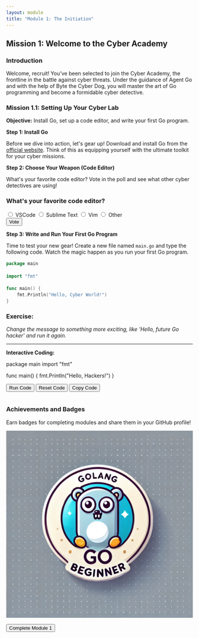 ```yaml
---
layout: module
title: "Module 1: The Initiation"
---
```


## Mission 1: Welcome to the Cyber Academy

### Introduction

Welcome, recruit! You’ve been selected to join the Cyber Academy, the frontline in the battle against cyber threats. Under the guidance of Agent Go and with the help of Byte the Cyber Dog, you will master the art of Go programming and become a formidable cyber detective.

### Mission 1.1: Setting Up Your Cyber Lab

**Objective:** Install Go, set up a code editor, and write your first Go program.

**Step 1: Install Go**

Before we dive into action, let's gear up! Download and install Go from the [official website](https://golang.org/dl/). Think of this as equipping yourself with the ultimate toolkit for your cyber missions.

**Step 2: Choose Your Weapon (Code Editor)**

What's your favorite code editor? Vote in the poll and see what other cyber detectives are using!

<div id="poll">
  <h3>What's your favorite code editor?</h3>
  <form id="poll-form">
    <label class="poll-option">
      <input type="radio" id="vscode" name="editor" value="VSCode">
      <span>VSCode</span>
    </label>
    <label class="poll-option">
      <input type="radio" id="sublime" name="editor" value="Sublime Text">
      <span>Sublime Text</span>
    </label>
    <label class="poll-option">
      <input type="radio" id="vim" name="editor" value="Vim">
      <span>Vim</span>
    </label>
    <label class="poll-option">
      <input type="radio" id="other" name="editor" value="Other">
      <span>Other</span>
    </label>
    <br>
    <input type="button" class="vote-button" value="Vote" onclick="submitPoll()">
  </form>
  <div id="poll-results" style="display:none;">
    <h4>Poll Results</h4>
    <ul>
      <li>VSCode: <span id="result-vscode">0</span> votes</li>
      <li>Sublime Text: <span id="result-sublime">0</span> votes</li>
      <li>Vim: <span id="result-vim">0</span> votes</li>
      <li>Other: <span id="result-other">0</span> votes</li>
    </ul>
  </div>
</div>

<script>
  function submitPoll() {
    var radios = document.getElementsByName('editor');
    var selected = '';
    for (var i = 0; i < radios.length; i++) {
      if (radios[i].checked) {
        selected = radios[i].value;
        break;
      }
    }
    if (selected) {
      localStorage.setItem('favoriteEditor', selected);
      document.getElementById('poll-form').style.display = 'none';
      document.getElementById('poll-results').style.display = 'block';
      updatePollResults(selected);
    } else {
      alert('Please select an option before voting.');
    }
  }

  function updatePollResults(selected) {
    var resultElement = document.getElementById('result-' + selected.toLowerCase());
    var currentVotes = parseInt(resultElement.innerText);
    resultElement.innerText = currentVotes + 1;
  }

  // On page load, check if the user has already voted
  document.addEventListener('DOMContentLoaded', (event) => {
    var favoriteEditor = localStorage.getItem('favoriteEditor');
    if (favoriteEditor) {
      document.getElementById('poll-form').style.display = 'none';
      document.getElementById('poll-results').style.display = 'block';
      updatePollResults(favoriteEditor);
    }
  });
</script>

**Step 3: Write and Run Your First Go Program**

Time to test your new gear! Create a new file named `main.go` and type the following code. Watch the magic happen as you run your first Go program.

```go
package main

import "fmt"

func main() {
    fmt.Println("Hello, Cyber World!")
}
```

### Exercise:

*Change the message to something more exciting, like 'Hello, future Go hacker' and run it again.*

---------------------------------------------------------------------

**Interactive Coding:**

<div id="editor-container">
  <div id="editor">package main
import "fmt"

func main() {
fmt.Println("Hello, Hackers!")
}

</div>
  <div class="editor-buttons">
    <button id="run-code">Run Code</button>
    <button id="reset-code">Reset Code</button>
    <button id="copy-code">Copy Code</button>
  </div>
  <pre id="output"></pre>
</div>
<script src="https://cdnjs.cloudflare.com/ajax/libs/ace/1.4.12/ace.js" integrity="sha512-DtT9g5pN5+yoK++vQO9+pyflly3j58sUlB7K7OdFyRklzTkQ8UNZsm8QxQvsGeVG41fDkM9X2iHkFgtJ7Fk1ew==" crossorigin="anonymous"></script>
<script>
  var editor = ace.edit("editor");
  editor.setTheme("ace/theme/monokai");
  editor.session.setMode("ace/mode/golang");

  const defaultCode = `package main

import "fmt"

func main() {
    fmt.Println("Hello, Hackers!")
}`;

  editor.setValue(defaultCode);

  document.getElementById('run-code').addEventListener('click', function() {
    var userCode = editor.getValue();
    showPopup('Running code...');
    runCode(userCode);
  });

  document.getElementById('reset-code').addEventListener('click', function() {
    editor.setValue(defaultCode);
    showPopup('Code reset to default.');
  });

  document.getElementById('copy-code').addEventListener('click', function() {
    navigator.clipboard.writeText(editor.getValue()).then(function() {
      showPopup('Code copied to clipboard');
    }, function() {
      showPopup('Failed to copy code');
    });
  });

  function runCode(code) {
    const outputElement = document.getElementById('output');
    outputElement.textContent = 'Running...';

    fetch('https://emkc.org/api/v2/piston/execute', {
      method: 'POST',
      headers: {
        'Content-Type': 'application/json'
      },
      body: JSON.stringify({
        language: 'go',
        version: 'latest',
        files: [{ name: 'main.go', content: code }]
      })
    })
    .then(response => response.json())
    .then(data => {
      if (data.run && data.run.output) {
        outputElement.textContent = data.run.output;
        showPopup('Code executed successfully.');
      } else {
        outputElement.textContent = 'Error running code.';
        showPopup('Error running code.');
      }
    })
    .catch(error => {
      outputElement.textContent = 'Error: ' + error;
      showPopup('Error: ' + error);
    });
  }

  function showPopup(message) {
    const popup = document.createElement('div');
    popup.className = 'popup';
    popup.innerText = message;
    document.body.appendChild(popup);
    setTimeout(() => {
      popup.remove();
    }, 3000);
  }
</script>

### Achievements and Badges

Earn badges for completing modules and share them in your GitHub profile!

![Beginner Badge](../../../assets/images/golang/beginner_badge.jpg)

<button id="complete-module1">Complete Module 1</button>

<script>
    document.getElementById('complete-module1').addEventListener('click', function() {
        localStorage.setItem('module1Completed', true);
        alert('Module 1 completed! You can now access Module 2.');
    });
</script>